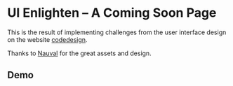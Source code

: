 # UI Enlighten – A Coming Soon Page

This is the result of implementing challenges from the user interface design on the website [codedesign](https://codedesign.dev/).

Thanks to [Nauval](https://www.figma.com/@mhd) for the great assets and design.

## Demo
